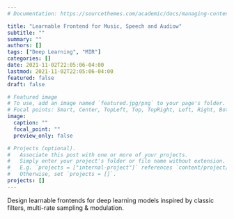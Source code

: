```yaml
---
# Documentation: https://sourcethemes.com/academic/docs/managing-content/

title: "Learnable Frontend for Music, Speech and Audiow"
subtitle: ""
summary: ""
authors: []
tags: ["Deep Learning", "MIR"]
categories: []
date: 2021-11-02T22:05:06-04:00
lastmod: 2021-11-02T22:05:06-04:00
featured: false
draft: false

# Featured image
# To use, add an image named `featured.jpg/png` to your page's folder.
# Focal points: Smart, Center, TopLeft, Top, TopRight, Left, Right, BottomLeft, Bottom, BottomRight.
image:
  caption: ""
  focal_point: ""
  preview_only: false

# Projects (optional).
#   Associate this post with one or more of your projects.
#   Simply enter your project's folder or file name without extension.
#   E.g. `projects = ["internal-project"]` references `content/project/deep-learning/index.md`.
#   Otherwise, set `projects = []`.
projects: []
---
```

Design learnable frontends for deep learning models inspired by classic filters, multi-rate sampling & modulation.

